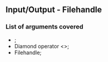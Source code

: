 ## Input/Output - Filehandle

### List of arguments covered

* <STDIN>;
* Diamond operator <>;
* Filehandle;
